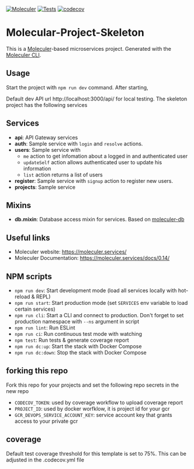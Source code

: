 [![Moleculer](https://badgen.net/badge/Powered%20by/Moleculer/0e83cd)](https://moleculer.services)
[![Tests](https://github.com/DGCBlockchain/molecular-project-skeleton/actions/workflows/test.yml/badge.svg)](https://github.com/DGCBlockchain/molecular-project-skeleton/actions/workflows/test.yml)
[![codecov](https://codecov.io/gh/DGCBlockchain/molecular-project-skeleton/branch/main/graph/badge.svg?token=5PA9DQ0HU0)](https://codecov.io/gh/DGCBlockchain/molecular-project-skeleton)
# Molecular-Project-Skeleton
This is a [Moleculer](https://moleculer.services/)-based microservices project. Generated with the [Moleculer CLI](https://moleculer.services/docs/0.14/moleculer-cli.html).

## Usage
Start the project with `npm run dev` command. 
After starting,

Default dev API url http://localhost:3000/api/ for local testing. 
The skeleton project has the following services


## Services
- **api**: API Gateway services
- **auth**: Sample service with `login` and `resolve` actions.
- **users**: Sample service  with 
  - `me` action to get infomation about a logged in  and authenticated user
  - `updateSelf` action allows authenticated user to update his information
  - `list` action returns a list of users
- **register**: Sample service with `signup` action to register new users.
- **projects**: Sample service

## Mixins
- **db.mixin**: Database access mixin for services. Based on [moleculer-db](https://github.com/moleculerjs/moleculer-db#readme)


## Useful links

* Moleculer website: https://moleculer.services/
* Moleculer Documentation: https://moleculer.services/docs/0.14/

## NPM scripts

- `npm run dev`: Start development mode (load all services locally with hot-reload & REPL)
- `npm run start`: Start production mode (set `SERVICES` env variable to load certain services)
- `npm run cli`: Start a CLI and connect to production. Don't forget to set production namespace with `--ns` argument in script
- `npm run lint`: Run ESLint
- `npm run ci`: Run continuous test mode with watching
- `npm test`: Run tests & generate coverage report
- `npm run dc:up`: Start the stack with Docker Compose
- `npm run dc:down`: Stop the stack with Docker Compose

## forking this repo
Fork this repo for your projects and set the following repo secrets in the new repo
- `CODECOV_TOKEN`: used by coverage workflow to upload coverage report
- `PROJECT_ID`: used by docker worfklow, it is project id for your gcr
- `GCR_DEVOPS_SERVICE_ACCOUNT_KEY`: service account key that  grants access to your private gcr

## coverage 
Default test coverage threshold for this template is set to 75%. This can be adjusted in the .codecov.yml file 
